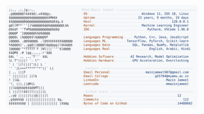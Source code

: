 <picture>
  <source srcset="https://raw.githubusercontent.com/mmazinjameel/mmazinjameel/main/dark_mode.svg?v=1756023146" media="(prefers-color-scheme: dark)">
  <img src="https://raw.githubusercontent.com/mmazinjameel/mmazinjameel/main/light_mode.svg?v=1756023146">
</picture>
